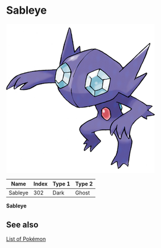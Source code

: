 # Sableye


![Sableye](images/302.png)

| **Name** | **Index** | **Type 1** | **Type 2** |
|----|----|----|----|
| Sableye | 302 | Dark | Ghost  |

**Sableye** 

## See also

[List of Pokémon](../pokemon.md)
